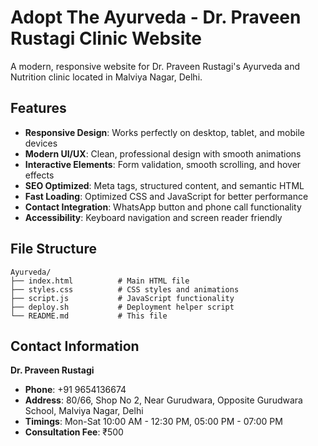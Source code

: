 # Adopt The Ayurveda - Dr. Praveen Rustagi Clinic Website

A modern, responsive website for Dr. Praveen Rustagi's Ayurveda and Nutrition clinic located in Malviya Nagar, Delhi.

## Features

- **Responsive Design**: Works perfectly on desktop, tablet, and mobile devices
- **Modern UI/UX**: Clean, professional design with smooth animations
- **Interactive Elements**: Form validation, smooth scrolling, and hover effects
- **SEO Optimized**: Meta tags, structured content, and semantic HTML
- **Fast Loading**: Optimized CSS and JavaScript for better performance
- **Contact Integration**: WhatsApp button and phone call functionality
- **Accessibility**: Keyboard navigation and screen reader friendly

## File Structure

```
Ayurveda/
├── index.html          # Main HTML file
├── styles.css          # CSS styles and animations
├── script.js           # JavaScript functionality
├── deploy.sh           # Deployment helper script
└── README.md           # This file
```
## Contact Information

**Dr. Praveen Rustagi**
- **Phone**: +91 9654136674
- **Address**: 80/66, Shop No 2, Near Gurudwara, Opposite Gurudwara School, Malviya Nagar, Delhi
- **Timings**: Mon-Sat 10:00 AM - 12:30 PM, 05:00 PM - 07:00 PM
- **Consultation Fee**: ₹500